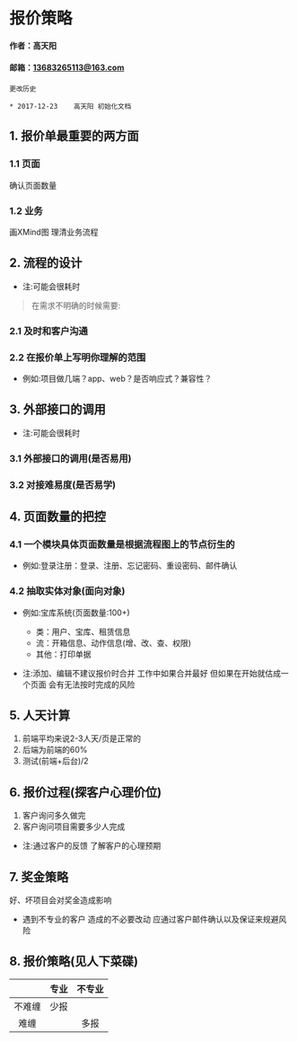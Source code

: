 # 报价策略

#### 作者：高天阳
#### 邮箱：13683265113@163.com

```angular2html
更改历史

* 2017-12-23	高天阳	初始化文档

```

## 1. 报价单最重要的两方面

### 1.1 页面

确认页面数量

### 1.2 业务

画XMind图 理清业务流程

## 2. 流程的设计

* 注:可能会很耗时

> 在需求不明确的时候需要:

### 2.1 及时和客户沟通

### 2.2 在报价单上写明你理解的范围

* 例如:项目做几端？app、web？是否响应式？兼容性？

## 3. 外部接口的调用

* 注:可能会很耗时

### 3.1 外部接口的调用(是否易用)

### 3.2 对接难易度(是否易学)

## 4. 页面数量的把控

### 4.1 一个模块具体页面数量是根据流程图上的节点衍生的

* 例如:登录注册：登录、注册、忘记密码、重设密码、邮件确认

### 4.2 抽取实体对象(面向对象)

* 例如:宝库系统(页面数量:100+)

    * 类：用户、宝库、租赁信息
    * 流：开箱信息、动作信息(增、改、查、权限) 
    * 其他：打印单据
    
* 注:添加、编辑不建议报价时合并 工作中如果合并最好 但如果在开始就估成一个页面 会有无法按时完成的风险
    
## 5. 人天计算

1. 前端平均来说2-3人天/页是正常的
2. 后端为前端的60%
3. 测试(前端+后台)/2

## 6. 报价过程(探客户心理价位)

1. 客户询问多久做完
2. 客户询问项目需要多少人完成

* 注:通过客户的反馈 了解客户的心理预期

## 7. 奖金策略

好、坏项目会对奖金造成影响

* 遇到不专业的客户 造成的不必要改动 应通过客户邮件确认以及保证来规避风险

## 8. 报价策略(见人下菜碟)

||专业|不专业|
|:--:|:--:|:--:|
|不难缠|少报||
|难缠||多报|